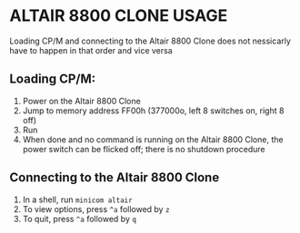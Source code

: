 # ALTAIR 8800 CLONE USAGE

Loading CP/M and connecting to the Altair 8800 Clone does not nessicarly have
to happen in that order and vice versa

## Loading CP/M:

1. Power on the Altair 8800 Clone
2. Jump to memory address FF00h (377000o, left 8 switches on, right 8 off)
3. Run
4. When done and no command is running on the Altair 8800 Clone, the power
   switch can be flicked off; there is no shutdown procedure

## Connecting to the Altair 8800 Clone

1. In a shell, run `minicom altair`
2. To view options, press `^a` followed by `z`
3. To quit, press `^a` followed by `q`
